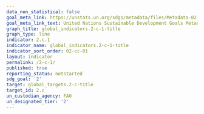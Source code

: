```yaml
---
data_non_statistical: false
goal_meta_link: https://unstats.un.org/sdgs/metadata/files/Metadata-02-0C-01.pdf
goal_meta_link_text: United Nations Sustainable Development Goals Metadata (pdf 232kB)
graph_title: global_indicators.2-c-1-title
graph_type: line
indicator: 2.c.1
indicator_name: global_indicators.2-c-1-title
indicator_sort_order: 02-cc-01
layout: indicator
permalink: /2-c-1/
published: true
reporting_status: notstarted
sdg_goal: '2'
target: global_targets.2-c-title
target_id: 2.c
un_custodian_agency: FAO
un_designated_tier: '2'
---
```

